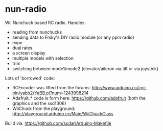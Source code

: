 # nun-radio
Wii Nunchuck based RC radio. Handles:
   * reading from nunchucks
   * sending data to Frsky's DIY radio module (or any ppm radio)
   * expo
   * dual rates
   * a screen display
   * multiple models with selection
   * trim
   * switching between mode1/mode2 (elevator/aileron via tilt or via joystick)

Lots of 'borrowed' code:

   * RCEncoder was lifted from the forums: http://www.arduino.cc/cgi-bin/yabb2/YaBB.pl?num=1243998214 
   * Adafruit_* code is form here: https://github.com/adafruit (both the graphics and the ssd1306)
   * WiiChuck from the playground: http://playground.arduino.cc/Main/WiiChuckClass

Build via: https://github.com/sudar/Arduino-Makefile

